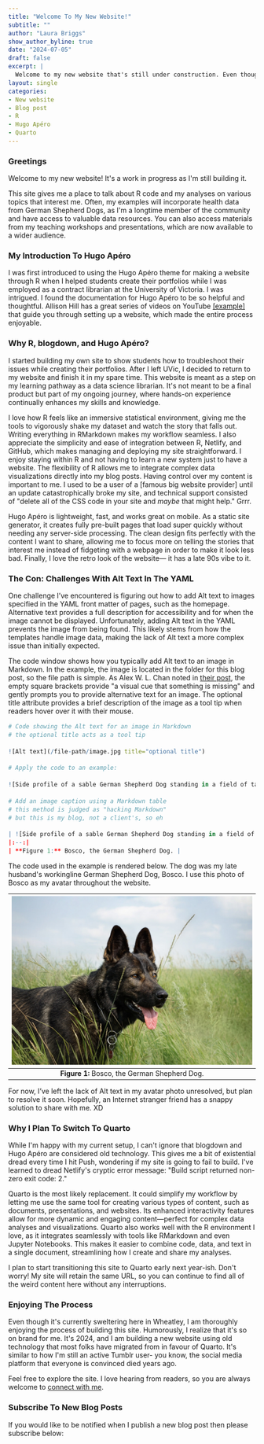 ```yaml
---
title: "Welcome To My New Website!"
subtitle: ""
author: "Laura Briggs"
show_author_byline: true
date: "2024-07-05"
draft: false
excerpt: |
  Welcome to my new website that's still under construction. Even though it's 2024, the   site is built using R, blogdown, and Hugo Apéro. Let me explain why this is totally on brand for me.
layout: single
categories:
- New website
- Blog post
- R
- Hugo Apéro
- Quarto
---
```


### Greetings

Welcome to my new website! It's a work in progress as I'm still building it.

This site gives me a place to talk about R code and my analyses on various topics that interest me. Often, my examples will incorporate health data from German Shepherd Dogs, as I'm a longtime member of the community and have access to valuable data resources. You can also access materials from my teaching workshops and presentations, which are now available to a wider audience.

### My Introduction To Hugo Apéro

I was first introduced to using the Hugo Apéro theme for making a website through R when I helped students create their portfolios while I was employed as a contract librarian at the University of Victoria. I was intrigued. I found the documentation for Hugo Apéro to be so helpful and thoughtful. Allison Hill has a great series of videos on YouTube [[example]](https://youtu.be/RksaNh5Ywbo?si=8CVapkGBuTfkjrCn) that guide you through setting up a website, which made the entire process enjoyable.

### Why R, blogdown, and Hugo Apéro?

I started building my own site to show students how to troubleshoot their issues while creating their portfolios. After I left UVic, I decided to return to my website and finish it in my spare time. This website is meant as a step on my learning pathway as a data science librarian. It's not meant to be a final product but part of my ongoing journey, where hands-on experience continually enhances my skills and knowledge.

I love how R feels like an immersive statistical environment, giving me the tools to vigorously shake my dataset and watch the story that falls out. Writing everything in RMarkdown makes my workflow seamless. I also appreciate the simplicity and ease of integration between R, Netlify, and GitHub, which makes managing and deploying my site straightforward. I enjoy staying within R and not having to learn a new system just to have a website. The flexibility of R allows me to integrate complex data visualizations directly into my blog posts. Having control over my content is important to me. I used to be a user of a [famous big website provider] until an update catastrophically broke my site, and technical support consisted of "delete all of the CSS code in your site and *maybe* that might help." Grrr.

Hugo Apéro is lightweight, fast, and works great on mobile. As a static site generator, it creates fully pre-built pages that load super quickly without needing any server-side processing. The clean design fits perfectly with the content I want to share, allowing me to focus more on telling the stories that interest me instead of fidgeting with a webpage in order to make it look less bad. Finally, I love the retro look of the website— it has a late 90s vibe to it.

### The Con: Challenges With Alt Text In The YAML

One challenge I’ve encountered is figuring out how to add Alt text to images specified in the YAML front matter of pages, such as the homepage. Alternative text provides a full description for accessibility and for when the image cannot be displayed. Unfortunately, adding Alt text in the YAML prevents the image from being found. This likely stems from how the templates handle image data, making the lack of Alt text a more complex issue than initially expected.

The code window shows how you typically add Alt text to an image in Markdown. In the example, the image is located in the folder for this blog post, so the file path is simple. As Alex W. L. Chan noted in [their post](https://alexwlchan.net/2021/markdown-image-syntax/), the empty square brackets provide "a visual cue that something is missing" and gently prompts you to provide alternative text for an image. The optional title attribute provides a brief description of the image as a tool tip when readers hover over it with their mouse.


``` r
# Code showing the Alt text for an image in Markdown
# the optional title acts as a tool tip

![Alt text](/file-path/image.jpg title="optional title")

# Apply the code to an example:

![Side profile of a sable German Shepherd Dog standing in a field of tall grass](bosco.jpg "Bosco, a sable German Shepherd Dog")

# Add an image caption using a Markdown table
# this method is judged as "hacking Markdown"
# but this is my blog, not a client's, so eh

| ![Side profile of a sable German Shepherd Dog standing in a field of tall grass](bosco.jpg "Bosco, a sable German Shepherd Dog") |
|:--:|
| **Figure 1:** Bosco, the German Shepherd Dog. |
```

The code used in the example is rendered below. The dog was my late husband's workingline German Shepherd Dog, Bosco. I use this photo of Bosco as my avatar throughout the website.

| ![Side profile of a sable German Shepherd Dog standing in a field of tall grass](bosco.jpg "Bosco, a sable German Shepherd Dog") |
|:--:|
| **Figure 1:** Bosco, the German Shepherd Dog. |

For now, I’ve left the lack of Alt text in my avatar photo unresolved, but plan to resolve it soon. Hopefully, an Internet stranger friend has a snappy solution to share with me. XD

### Why I Plan To Switch To Quarto

While I'm happy with my current setup, I can't ignore that blogdown and Hugo Apéro are considered old technology. This gives me a bit of existential dread every time I hit Push, wondering if my site is going to fail to build. I've learned to dread Netlify's cryptic error message: "Build script returned non-zero exit code: 2."

Quarto is the most likely replacement. It could simplify my workflow by letting me use the same tool for creating various types of content, such as documents, presentations, and websites. Its enhanced interactivity features allow for more dynamic and engaging content—perfect for complex data analyses and visualizations. Quarto also works well with the R environment I love, as it integrates seamlessly with tools like RMarkdown and even Jupyter Notebooks. This makes it easier to combine code, data, and text in a single document, streamlining how I create and share my analyses.

I plan to start transitioning this site to Quarto early next year-ish. Don't worry! My site will retain the same URL, so you can continue to find all of the weird content here without any interruptions.

### Enjoying The Process

Even though it's currently sweltering here in Wheatley, I am thoroughly enjoying the process of building this site. Humorously, I realize that it's so on brand for me. It's 2024, and I am building a new website using old technology that most folks have migrated from in favour of Quarto. It's similar to how I'm still an active Tumblr user- you know, the social media platform that everyone is convinced died years ago.

Feel free to explore the site. I love hearing from readers, so you are always welcome to [connect with me](/contact).

### Subscribe To New Blog Posts

If you would like to be notified when I publish a new blog post then please subscribe below:

